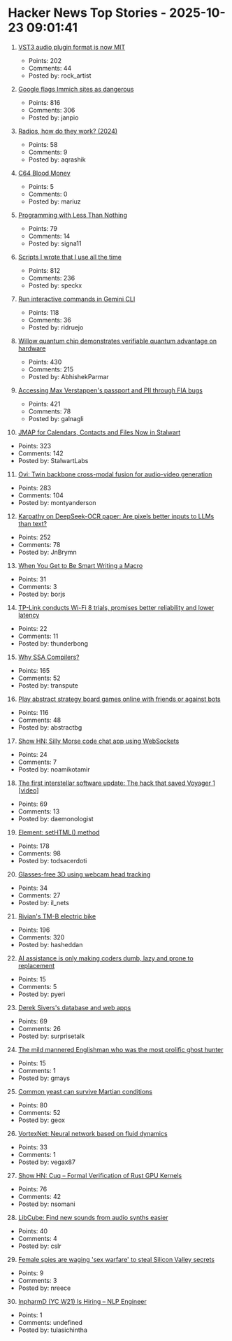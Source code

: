 # Hacker News Top Stories - 2025-10-23 09:01:41

1. [VST3 audio plugin format is now MIT](https://forums.steinberg.net/t/vst-3-8-0-sdk-released/1011988)
   - Points: 202
   - Comments: 44
   - Posted by: rock_artist

2. [Google flags Immich sites as dangerous](https://immich.app/blog/google-flags-immich-as-dangerous)
   - Points: 816
   - Comments: 306
   - Posted by: janpio

3. [Radios, how do they work? (2024)](https://lcamtuf.substack.com/p/radios-how-do-they-work)
   - Points: 58
   - Comments: 9
   - Posted by: aqrashik

4. [C64 Blood Money](https://lemmings.info/c64-blood-money/)
   - Points: 5
   - Comments: 0
   - Posted by: mariuz

5. [Programming with Less Than Nothing](https://joshmoody.org/blog/programming-with-less-than-nothing/)
   - Points: 79
   - Comments: 14
   - Posted by: signa11

6. [Scripts I wrote that I use all the time](https://evanhahn.com/scripts-i-wrote-that-i-use-all-the-time/)
   - Points: 812
   - Comments: 236
   - Posted by: speckx

7. [Run interactive commands in Gemini CLI](https://developers.googleblog.com/en/say-hello-to-a-new-level-of-interactivity-in-gemini-cli/)
   - Points: 118
   - Comments: 36
   - Posted by: ridruejo

8. [Willow quantum chip demonstrates verifiable quantum advantage on hardware](https://blog.google/technology/research/quantum-echoes-willow-verifiable-quantum-advantage/)
   - Points: 430
   - Comments: 215
   - Posted by: AbhishekParmar

9. [Accessing Max Verstappen's passport and PII through FIA bugs](https://ian.sh/fia)
   - Points: 421
   - Comments: 78
   - Posted by: galnagli

10. [JMAP for Calendars, Contacts and Files Now in Stalwart](https://stalw.art/blog/jmap-collaboration/)
   - Points: 323
   - Comments: 142
   - Posted by: StalwartLabs

11. [Ovi: Twin backbone cross-modal fusion for audio-video generation](https://github.com/character-ai/Ovi)
   - Points: 283
   - Comments: 104
   - Posted by: montyanderson

12. [Karpathy on DeepSeek-OCR paper: Are pixels better inputs to LLMs than text?](https://twitter.com/karpathy/status/1980397031542989305)
   - Points: 252
   - Comments: 78
   - Posted by: JnBrymn

13. [When You Get to Be Smart Writing a Macro](https://tonsky.me/blog/hashp/)
   - Points: 31
   - Comments: 3
   - Posted by: borjs

14. [TP-Link conducts Wi-Fi 8 trials, promises better reliability and lower latency](https://www.techspot.com/news/109837-tp-link-conducts-successful-wi-fi-8-trials.html)
   - Points: 22
   - Comments: 11
   - Posted by: thunderbong

15. [Why SSA Compilers?](https://mcyoung.xyz/2025/10/21/ssa-1/)
   - Points: 165
   - Comments: 52
   - Posted by: transpute

16. [Play abstract strategy board games online with friends or against bots](https://abstractboardgames.com/)
   - Points: 116
   - Comments: 48
   - Posted by: abstractbg

17. [Show HN: Silly Morse code chat app using WebSockets](https://noamtamir.github.io/morwse/)
   - Points: 24
   - Comments: 7
   - Posted by: noamikotamir

18. [The first interstellar software update: The hack that saved Voyager 1 [video]](https://www.youtube.com/watch?v=p0K7u3B_8rY)
   - Points: 69
   - Comments: 13
   - Posted by: daemonologist

19. [Element: setHTML() method](https://developer.mozilla.org/en-US/docs/Web/API/Element/setHTML)
   - Points: 178
   - Comments: 98
   - Posted by: todsacerdoti

20. [Glasses-free 3D using webcam head tracking](https://assetstore.unity.com/packages/tools/camera/vr-without-glasses-for-webgl-332314)
   - Points: 34
   - Comments: 27
   - Posted by: il_nets

21. [Rivian's TM-B electric bike](https://www.theverge.com/news/804157/rivian-tm-b-electric-bike-price-specs-helmet-quad)
   - Points: 196
   - Comments: 320
   - Posted by: hasheddan

22. [AI assistance is only making coders dumb, lazy and prone to replacement](undefined)
   - Points: 15
   - Comments: 5
   - Posted by: pyeri

23. [Derek Sivers's database and web apps](https://github.com/sivers/sivers)
   - Points: 69
   - Comments: 26
   - Posted by: surprisetalk

24. [The mild mannered Englishman who was the most prolific ghost hunter](https://lithub.com/the-mild-mannered-englishman-who-was-the-worlds-most-prolific-ghost-hunter/)
   - Points: 15
   - Comments: 1
   - Posted by: gmays

25. [Common yeast can survive Martian conditions](https://phys.org/news/2025-10-common-yeast-survive-martian-conditions.html)
   - Points: 80
   - Comments: 52
   - Posted by: geox

26. [VortexNet: Neural network based on fluid dynamics](https://github.com/samim23/vortexnet)
   - Points: 33
   - Comments: 1
   - Posted by: vegax87

27. [Show HN: Cuq – Formal Verification of Rust GPU Kernels](https://github.com/neelsomani/cuq)
   - Points: 76
   - Comments: 42
   - Posted by: nsomani

28. [LibCube: Find new sounds from audio synths easier](https://github.com/cslr/libcube-public/wiki)
   - Points: 40
   - Comments: 4
   - Posted by: cslr

29. [Female spies are waging 'sex warfare' to steal Silicon Valley secrets](https://www.thetimes.com/us/american-politics/article/silicon-valley-spy-china-russia-2v03676kl)
   - Points: 9
   - Comments: 3
   - Posted by: nreece

30. [InpharmD (YC W21) Is Hiring – NLP Engineer](https://inpharmd.com/jobs/inpharmd-is-hiring-ai-ml-engineer)
   - Points: 1
   - Comments: undefined
   - Posted by: tulasichintha

